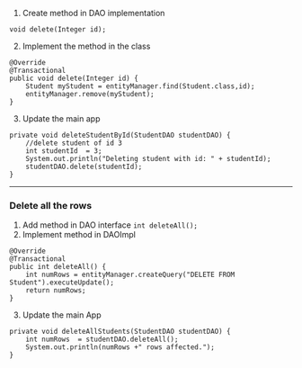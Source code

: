 1. Create method in DAO implementation

`void delete(Integer id);`

2. Implement the method in the class

```
@Override  
@Transactional  
public void delete(Integer id) {  
    Student myStudent = entityManager.find(Student.class,id);  
    entityManager.remove(myStudent);  
}
```

3. Update the main app

```
private void deleteStudentById(StudentDAO studentDAO) {  
    //delete student of id 3  
    int studentId  = 3;  
    System.out.println("Deleting student with id: " + studentId);  
    studentDAO.delete(studentId);  
}
```

****
### Delete all the rows
1. Add method in DAO interface
`int deleteAll();`
2. Implement method in DAOImpl
```
@Override  
@Transactional  
public int deleteAll() {  
    int numRows = entityManager.createQuery("DELETE FROM Student").executeUpdate();  
    return numRows;  
}
```
3. Update the main App
```
private void deleteAllStudents(StudentDAO studentDAO) {  
    int numRows  = studentDAO.deleteAll();  
    System.out.println(numRows +" rows affected.");  
}
```
